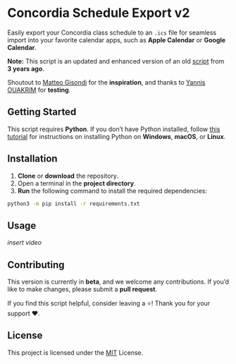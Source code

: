 # Concordia Schedule Export v2

Easily export your Concordia class schedule to an `.ics` file for seamless import into your favorite calendar apps, such as **Apple Calendar** or **Google Calendar**.

**Note:** This script is an updated and enhanced version of an old [script](https://github.com/MatteoGisondi/ConcordiaScheduleExport) from **3 years ago**.

Shoutout to [Matteo Gisondi](https://matteo.gisondi.site/) for the **inspiration**, and thanks to [Yannis OUAKRIM](https://github.com/Yojda) for **testing**.

## Getting Started

This script requires **Python**. If you don’t have Python installed, follow [this tutorial](https://kinsta.com/knowledgebase/install-python/) for instructions on installing Python on **Windows**, **macOS**, or **Linux**.

## Installation

1. **Clone** or **download** the repository.
2. Open a terminal in the **project directory**.
3. **Run** the following command to install the required dependencies:

```bash
python3 -m pip install -r requirements.txt
```

## Usage

*insert video*
## Contributing

This version is currently in **beta**, and we welcome any contributions. If you’d like to make changes, please submit a **pull request**.

If you find this script helpful, consider leaving a ⭐️! Thank you for your support ❤️.

## License

This project is licensed under the [MIT](https://choosealicense.com/licenses/mit/) License.